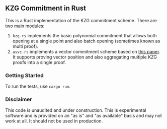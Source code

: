 ## KZG Commitment in Rust

This is a Rust implementation of the KZG commitment scheme. There are two main modules:
1. `kzg.rs` implements the basic polynomial commitment that allows both opening at a single point and also batch opening (sometimes known as multi proof).
2. `asvc.rs` implements a vector commitment scheme based on [this paper](https://eprint.iacr.org/2020/527.pdf). It supports proving vector position and also aggregating multiple KZG proofs into a single proof.

### Getting Started

To run the tests, use `cargo run`.

### Disclaimer

This code is unaudited and under construction. This is experimental software and is provided on an "as is" and "as available" basis and may not work at all. It should not be used in production.